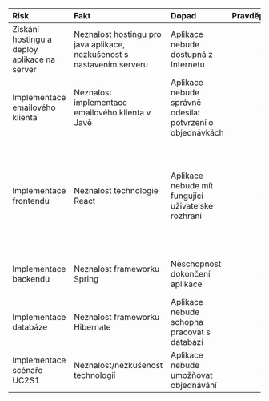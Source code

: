 ﻿| Risk | Fakt |	Dopad | Pravděpodobnost | MA |
|:-------|:-------|:--------|:--------------:|:-----|
| Získání hostingu a deploy aplikace na server | Neznalost hostingu pro java aplikace, nezkušenost s nastavením serveru | Aplikace nebude dostupná z Internetu | 0% | Deploy prototypu |
| Implementace emailového klienta | Neznalost implementace emailového klienta v Javě| Aplikace nebude správně odesílat potvrzení o objednávkách | 0% | Nastudování implementace emailového klienta v Javě |
| Implementace frontendu | Neznalost technologie React | Aplikace nebude mít fungující uživatelské rozhraní | 0% | Zaučení členů týmu / alespoň polovina členů musí být schopna implementace frontendu, učení praxí, párové programování |
| Implementace backendu | Neznalost frameworku Spring | Neschopnost dokončení aplikace | 0% | Zaučení členů týmu, učení praxí, párové programování |
| Implementace databáze | Neznalost frameworku Hibernate | Aplikace nebude schopna pracovat s databází | 0% | Zaučení členů týmu, učení praxí, párové programování |
| Implementace scénaře UC2S1 | Neznalost/nezkušenost technologií | Aplikace nebude umožňovat objednávání | 0% | Zaučení členů týmu, učení praxí, párové programování |
